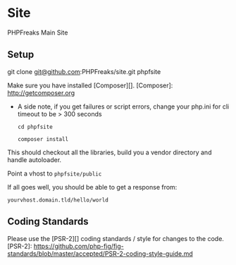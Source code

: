 Site
====
PHPFreaks Main Site

Setup
-----
git clone git@github.com:PHPFreaks/site.git phpfsite

Make sure you have installed [Composer][].
[Composer]: http://getcomposer.org

* A side note, if you get failures or script errors, change your php.ini for cli timeout to be > 300 seconds 

    `cd phpfsite`

    `composer install`
    
This should checkout all the libraries, build you a vendor directory and handle autoloader.

Point a vhost to `phpfsite/public`

If all goes well, you should be able to get a response from:

    yourvhost.domain.tld/hello/world


Coding Standards
----
Please use the [PSR-2][] coding standards / style for changes to the code.
[PSR-2]: https://github.com/php-fig/fig-standards/blob/master/accepted/PSR-2-coding-style-guide.md